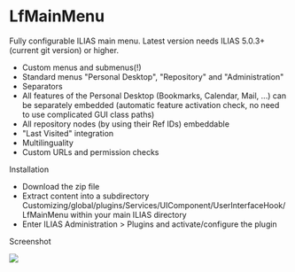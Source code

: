 # LfMainMenu

Fully configurable ILIAS main menu. Latest version needs ILIAS 5.0.3+ (current git version) or higher.
- Custom menus and submenus(!)
- Standard menus "Personal Desktop", "Repository" and "Administration"
- Separators
- All features of the Personal Desktop (Bookmarks, Calendar, Mail, ...) can be separately embedded (automatic feature activation check, no need to use complicated GUI class paths)
- All repository nodes (by using their Ref IDs) embeddable
- "Last Visited" integration
- Multilinguality
- Custom URLs and permission checks
 
Installation
- Download the zip file
- Extract content into a subdirectory Customizing/global/plugins/Services/UIComponent/UserInterfaceHook/LfMainMenu within your main ILIAS directory
- Enter ILIAS Administration > Plugins and activate/configure the plugin
 
Screenshot

<img src="http://www.ilias.de/docu/data/docu/mobs/mm_45170/Bildschirmfoto_2015-07-17_um_14.29.38.png" />

